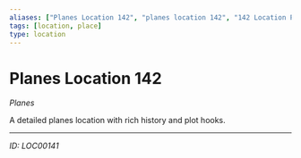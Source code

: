 ```yaml
---
aliases: ["Planes Location 142", "planes location 142", "142 Location Planes"]
tags: [location, place]
type: location
---
```


# Planes Location 142

*Planes*

A detailed planes location with rich history and plot hooks.

---
*ID: LOC00141*